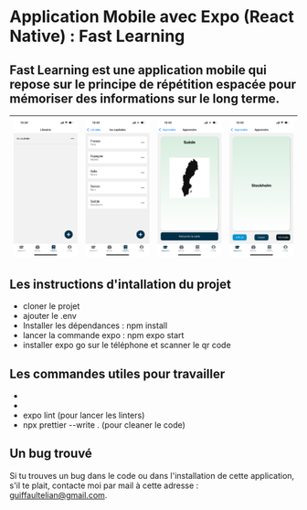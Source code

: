 # Application Mobile avec Expo (React Native) : Fast Learning

## Fast Learning est une application mobile qui repose sur le principe de répétition espacée pour mémoriser des informations sur le long terme.

| ![](assets/readme/librairie.png) | ![](assets/readme/folder.png) | ![](assets/readme/frontCard.png) | ![](assets/readme/backCard.png) |
| -------------------------------- | ----------------------------- | -------------------------------- | ------------------------------- |

## Les instructions d'intallation du projet

-   cloner le projet
-   ajouter le .env
-   Installer les dépendances : npm install
-   lancer la commande expo : npm expo start
-   installer expo go sur le téléphone et scanner le qr code

## Les commandes utiles pour travailler
-   
-   
-   expo lint (pour lancer les linters)
-   npx prettier --write . (pour cleaner le code)

## Un bug trouvé

Si tu trouves un bug dans le code ou dans l'installation de cette application, s'il te plait, contacte moi par mail à cette adresse : guiffaultelian@gmail.com.
